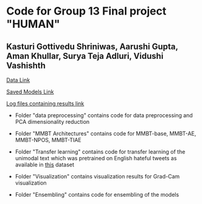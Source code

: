 # Code for Group 13 Final project "HUMAN"

## Kasturi Gottivedu Shriniwas, Aarushi Gupta, Aman Khullar, Surya Teja Adluri, Vidushi Vashishth

[Data Link](https://drive.google.com/drive/folders/1wVDc_gXxF-NaWqkWfk4Dnt-9bRzLFYCi?usp=sharing)

[Saved Models Link](https://drive.google.com/drive/folders/1wVDc_gXxF-NaWqkWfk4Dnt-9bRzLFYCi?usp=sharing)

[Log files containing results link](https://drive.google.com/drive/folders/1wVDc_gXxF-NaWqkWfk4Dnt-9bRzLFYCi?usp=sharing)

- Folder "data preprocessing" contains code for data preprocessing and PCA dimensionality reduction

- Folder "MMBT Architectures" contains code for MMBT-base, MMBT-AE, MMBT-NPOS, MMBT-TIAE

- Folder "Transfer learning" contains code for transfer learning of the unimodal text which was pretrained on English hateful tweets as available in [this](https://hasocfire.github.io/hasoc/2019/dataset.html) dataset

- Folder "Visualization" contains visualization results for Grad-Cam visualization

- Folder "Ensembling" contains code for ensembling of the models
